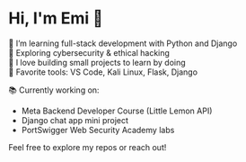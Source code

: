# Hi, I'm Emi 👋

🐍 I’m learning full-stack development with Python and Django  
🔐 Exploring cybersecurity & ethical hacking  
🧠 I love building small projects to learn by doing  
💬 Favorite tools: VS Code, Kali Linux, Flask, Django

📚 Currently working on:
- Meta Backend Developer Course (Little Lemon API)
- Django chat app mini project
- PortSwigger Web Security Academy labs

Feel free to explore my repos or reach out!

<!--
**emi-8/emi-8** is a ✨ _special_ ✨ repository because its `README.md` (this file) appears on your GitHub profile.

Here are some ideas to get you started:

- 🔭 I’m currently working on ...
- 🌱 I’m currently learning ...
- 👯 I’m looking to collaborate on ...
- 🤔 I’m looking for help with ...
- 💬 Ask me about ...
- 📫 How to reach me: ...
- 😄 Pronouns: ...
- ⚡ Fun fact: ...
-->
